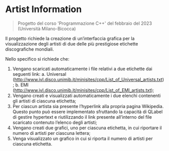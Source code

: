 # Artist Information
> Progetto del corso 'Programmazione C++' del febbraio del 2023 (Università Milano-Bicocca)

Il progetto richiede la creazione di un’interfaccia grafica per la visualizzazione degli artisti di due delle più prestigiose etichette discografiche mondiali. 

Nello specifico si richiede che:
1. Vengano scaricati automaticamente i file relativi a due etichette dai
seguenti link:
a. Universal
(http://www.ivl.disco.unimib.it/minisites/cpp/List_of_Universal_artists.txt);
b. EMI
(http://www.ivl.disco.unimib.it/minisites/cpp/List_of_EMI_artists.txt);
2. Vengano creati e visualizzati automaticamente i due elenchi contenenti
gli artisti di ciascuna etichetta;
3. Per ciascun artista sia presente l’hyperlink alla propria pagina Wikipedia.
Questo punto può essere implementato sfruttando la capacità di QLabel
di gestire hypertext e riutilizzando il link presente all’interno del file
scaricato contenuto l’elenco degli artisti;
4. Vengano creati due grafici, uno per ciascuna etichetta, in cui riportare il
numero di artisti per ciascuna lettera;
5. Venga visualizzato un grafico in cui si riporta il numero di artisti per
ciascuna etichetta.
